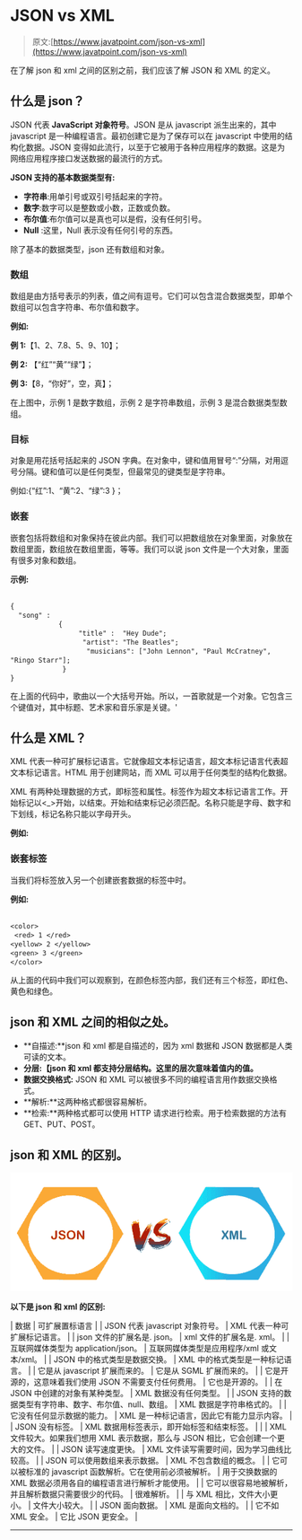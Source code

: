 # JSON vs XML

> 原文:[https://www.javatpoint.com/json-vs-xml](https://www.javatpoint.com/json-vs-xml)

在了解 json 和 xml 之间的区别之前，我们应该了解 JSON 和 XML 的定义。

## 什么是 json？

JSON 代表 **JavaScript 对象符号**。JSON 是从 javascript 派生出来的，其中 javascript 是一种编程语言。最初创建它是为了保存可以在 javascript 中使用的结构化数据。JSON 变得如此流行，以至于它被用于各种应用程序的数据。这是为网络应用程序接口发送数据的最流行的方式。

**JSON 支持的基本数据类型有:**

*   **字符串**:用单引号或双引号括起来的字符。
*   **数字**:数字可以是整数或小数，正数或负数。
*   **布尔值**:布尔值可以是真也可以是假，没有任何引号。
*   **Null** :这里，Null 表示没有任何引号的东西。

除了基本的数据类型，json 还有数组和对象。

### 数组

数组是由方括号表示的列表，值之间有逗号。它们可以包含混合数据类型，即单个数组可以包含字符串、布尔值和数字。

**例如:**

**例 1:**【1、2、7.8、5、9、10】；

**例 2:** 【“红”“黄”“绿”】；

**例 3:**【8，“你好”，空，真】；

在上图中，示例 1 是数字数组，示例 2 是字符串数组，示例 3 是混合数据类型数组。

### 目标

对象是用花括号括起来的 JSON 字典。在对象中，键和值用冒号“:”分隔，对用逗号分隔。键和值可以是任何类型，但最常见的键类型是字符串。

例如:{“红”:1、“黄”:2、“绿”:3 }；

### 嵌套

嵌套包括将数组和对象保持在彼此内部。我们可以把数组放在对象里面，对象放在数组里面，数组放在数组里面，等等。我们可以说 json 文件是一个大对象，里面有很多对象和数组。

**示例:**

```

{
  "song" :
            {
                 "title" :  "Hey Dude";
                  "artist": "The Beatles";
                   "musicians": ["John Lennon", "Paul McCratney", "Ringo Starr"];
             }
}

```

在上面的代码中，歌曲以一个大括号开始。所以，一首歌就是一个对象。它包含三个键值对，其中标题、艺术家和音乐家是关键。'

## 什么是 XML？

XML 代表一种可扩展标记语言。它就像超文本标记语言，超文本标记语言代表超文本标记语言。HTML 用于创建网站，而 XML 可以用于任何类型的结构化数据。

XML 有两种处理数据的方式，即标签和属性。标签作为超文本标记语言工作。开始标记以<_>开始，以结束。开始和结束标记必须匹配。名称只能是字母、数字和下划线，标记名称只能以字母开头。

**例如:**

<title>你好世界</title>

### 嵌套标签

当我们将标签放入另一个创建嵌套数据的标签中时。

**例如:**

```

<color>
 <red> 1 </red>
<yellow> 2 </yellow>
<green> 3 </green>
</color>

```

从上面的代码中我们可以观察到，在颜色标签内部，我们还有三个标签，即红色、黄色和绿色。

## json 和 XML 之间的相似之处。

*   **自描述:**json 和 xml 都是自描述的，因为 xml 数据和 JSON 数据都是人类可读的文本。
*   **分层:【json 和 xml 都支持分层结构。这里的层次意味着值内的值。**
*   **数据交换格式:** JSON 和 XML 可以被很多不同的编程语言用作数据交换格式。
*   **解析:**这两种格式都很容易解析。
*   **检索:**两种格式都可以使用 HTTP 请求进行检索。用于检索数据的方法有 GET、PUT、POST。

## json 和 XML 的区别。

![JSON vs XML](img/b1c981eb63156b7cb3f5bddb136d5ce5.png)

**以下是 json 和 xml 的区别:**

| 数据 | 可扩展置标语言 |
| JSON 代表 javascript 对象符号。 | XML 代表一种可扩展标记语言。 |
| json 文件的扩展名是. json。 | xml 文件的扩展名是. xml。 |
| 互联网媒体类型为 application/json。 | 互联网媒体类型是应用程序/xml 或文本/xml。 |
| JSON 中的格式类型是数据交换。 | XML 中的格式类型是一种标记语言。 |
| 它是从 javascript 扩展而来的。 | 它是从 SGML 扩展而来的。 |
| 它是开源的，这意味着我们使用 JSON 不需要支付任何费用。 | 它也是开源的。 |
| 在 JSON 中创建的对象有某种类型。 | XML 数据没有任何类型。 |
| JSON 支持的数据类型有字符串、数字、布尔值、null、数组。 | XML 数据是字符串格式的。 |
| 它没有任何显示数据的能力。 | XML 是一种标记语言，因此它有能力显示内容。 |
| JSON 没有标签。 | XML 数据用标签表示，即开始标签和结束标签。 |
|  | XML 文件较大。如果我们想用 XML 表示数据，那么与 JSON 相比，它会创建一个更大的文件。 |
| JSON 读写速度更快。 | XML 文件读写需要时间，因为学习曲线比较高。 |
| JSON 可以使用数组来表示数据。 | XML 不包含数组的概念。 |
| 它可以被标准的 javascript 函数解析。它在使用前必须被解析。 | 用于交换数据的 XML 数据必须用各自的编程语言进行解析才能使用。 |
| 它可以很容易地被解析，并且解析数据只需要很少的代码。 | 很难解析。 |
| 与 XML 相比，文件大小更小。 | 文件大小较大。 |
| JSON 面向数据。 | XML 是面向文档的。 |
| 它不如 XML 安全。 | 它比 JSON 更安全。 |

* * *
